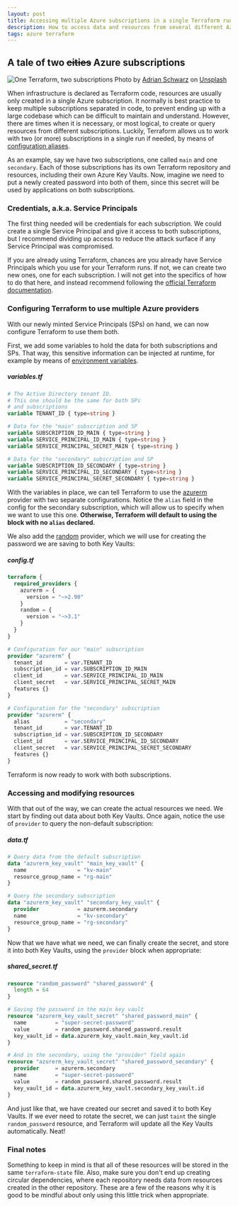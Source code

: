 ```yaml
---
layout: post
title: Accessing multiple Azure subscriptions in a single Terraform run
description: How to access data and resources from several different Azure subscriptions in a single Terraform run
tags: azure terraform
---
```


## A tale of two ~~cities~~ Azure subscriptions

![One Terraform, two subscriptions](https://damn.engineer/assets/images/terraform-multiple-azure-subscriptions/highway.jpg)
Photo by [Adrian Schwarz](https://unsplash.com/@aeschwarz?utm_source=unsplash&utm_medium=referral&utm_content=creditCopyText) on [Unsplash](https://unsplash.com/s/photos/cities?utm_source=unsplash&utm_medium=referral&utm_content=creditCopyText)

When infrastructure is declared as Terraform code, resources are usually only created in a single Azure subscription. It normally is best practice to keep multiple subscriptions separated in code, to prevent ending up with a large codebase which can be difficult to maintain and understand. However, there are times when it is necessary, or most logical, to create or query resources from different subscriptions. Luckily, Terraform allows us to work with two (or more) subscriptions in a single run if needed, by means of [configuration aliases](https://www.terraform.io/language/providers/configuration#alias-multiple-provider-configurations).

As an example, say we have two subscriptions, one called `main` and one `secondary`. Each of those subscriptions has its own Terraform repository and resources, including their own Azure Key Vaults. Now, imagine we need to put a newly created password into both of them, since this secret will be used by applications on both subscriptions.

### Credentials, a.k.a. Service Principals

The first thing needed will be credentials for each subscription. We could create a single Service Principal and give it access to both subscriptions, but I recommend dividing up access to reduce the attack surface if any Service Principal was compromised.

If you are already using Terraform, chances are you already have Service Principals which you use for your Terraform runs. If not, we can create two new ones, one for each subscription. I will not get into the specifics of how to do that here, and instead recommend following the [official Terraform documentation](https://registry.terraform.io/providers/hashicorp/azurerm/latest/docs/guides/service_principal_client_secret).

### Configuring Terraform to use multiple Azure providers

With our newly minted Service Principals (SPs) on hand, we can now configure Terraform to use them both.

First, we add some variables to hold the data for both subscriptions and SPs. That way, this sensitive information can be injected at runtime, for example by means of [environment variables](https://www.terraform.io/language/values/variables#environment-variables).

##### variables.tf
```terraform
# The Active Directory tenant ID.
# This one should be the same for both SPs
# and subscriptions
variable TENANT_ID { type=string }

# Data for the "main" subscription and SP
variable SUBSCRIPTION_ID_MAIN { type=string }
variable SERVICE_PRINCIPAL_ID_MAIN { type=string }
variable SERVICE_PRINCIPAL_SECRET_MAIN { type=string }

# Data for the "secondary" subscription and SP
variable SUBSCRIPTION_ID_SECONDARY { type=string }
variable SERVICE_PRINCIPAL_ID_SECONDARY { type=string }
variable SERVICE_PRINCIPAL_SECRET_SECONDARY { type=string }
```
With the variables in place, we can tell Terraform to use the [azurerm](https://registry.terraform.io/providers/hashicorp/azurerm/latest/docs) provider with two separate configurations. Notice the `alias` field in the config for the secondary subscription, which will allow us to specify when we want to use this one. **Otherwise, Terraform will default to using the block with no `alias` declared.**

We also add the [random](https://registry.terraform.io/providers/hashicorp/random/latest) provider, which we will use for creating the password we are saving to both Key Vaults:

##### config.tf
```terraform
terraform {
  required_providers {
    azurerm = {
      version = "~>2.90"
    }
    random = {
      version = "~>3.1"
    }
  }
}

# Configuration for our "main" subscription
provider "azurerm" {
  tenant_id       = var.TENANT_ID
  subscription_id = var.SUBSCRIPTION_ID_MAIN
  client_id       = var.SERVICE_PRINCIPAL_ID_MAIN
  client_secret   = var.SERVICE_PRINCIPAL_SECRET_MAIN
  features {}
}

# Configuration for the "secondary" subscription
provider "azurerm" {
  alias           = "secondary"
  tenant_id       = var.TENANT_ID
  subscription_id = var.SUBSCRIPTION_ID_SECONDARY
  client_id       = var.SERVICE_PRINCIPAL_ID_SECONDARY
  client_secret   = var.SERVICE_PRINCIPAL_SECRET_SECONDARY
  features {}
}
```
Terraform is now ready to work with both subscriptions.

### Accessing and modifying resources

With that out of the way, we can create the actual resources we need. We start by finding out data about both Key Vaults. Once again, notice the use of `provider` to query the non-default subscription:

##### data.tf
```terraform
# Query data from the default subscription
data "azurerm_key_vault" "main_key_vault" {
  name                = "kv-main"
  resource_group_name = "rg-main"
}

# Query the secondary subscription
data "azurerm_key_vault" "secondary_key_vault" {
  provider            = azurerm.secondary
  name                = "kv-secondary"
  resource_group_name = "rg-secondary"
}
```

Now that we have what we need, we can finally create the secret, and store it into both Key Vaults, using the `provider` block when appropriate:

##### shared_secret.tf

```terraform
resource "random_password" "shared_password" {
  length = 64
}

# Saving the password in the main key vault
resource "azurerm_key_vault_secret" "shared_password_main" {
  name         = "super-secret-password"
  value        = random_password.shared_password.result
  key_vault_id = data.azurerm_key_vault.main_key_vault.id
}

# And in the secondary, using the "provider" field again
resource "azurerm_key_vault_secret" "shared_password_secondary" {
  provider     = azurerm.secondary
  name         = "super-secret-password"
  value        = random_password.shared_password.result
  key_vault_id = data.azurerm_key_vault.secondary_key_vault.id
}
```

And just like that, we have created our secret and saved it to both Key Vaults. If we ever need to rotate the secret, we can just `taint` the single `random_password` resource, and Terraform will update all the Key Vaults automatically. Neat!

### Final notes

Something to keep in mind is that all of these resources will be stored in the same `terraform-state` file. Also, make sure you don't end up creating circular dependencies, where each repository needs data from resources created in the other repository. These are a few of the reasons why it is good to be mindful about only using this little trick when appropriate.
